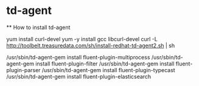 # td-agent
** How to install td-agent

yum install curl-devel
yum -y install gcc libcurl-devel
curl -L http://toolbelt.treasuredata.com/sh/install-redhat-td-agent2.sh | sh

/usr/sbin/td-agent-gem install fluent-plugin-multiprocess
/usr/sbin/td-agent-gem install fluent-plugin-filter
/usr/sbin/td-agent-gem install fluent-plugin-parser
/usr/sbin/td-agent-gem install fluent-plugin-typecast
/usr/sbin/td-agent-gem install fluent-plugin-elasticsearch
